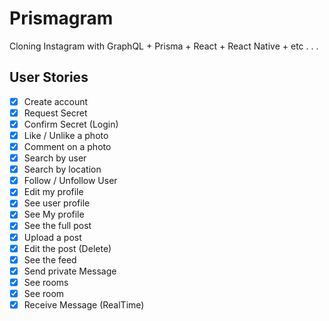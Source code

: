 # Prismagram

Cloning Instagram with GraphQL + Prisma + React + React Native + etc . . .

## User Stories

- [x] Create account
- [x] Request Secret
- [x] Confirm Secret (Login)
- [x] Like / Unlike a photo
- [x] Comment on a photo
- [x] Search by user
- [x] Search by location
- [x] Follow / Unfollow User
- [x] Edit my profile
- [x] See user profile
- [x] See My profile
- [x] See the full post
- [x] Upload a post
- [x] Edit the post (Delete)
- [x] See the feed
- [x] Send private Message
- [x] See rooms
- [x] See room
- [x] Receive Message (RealTime)

